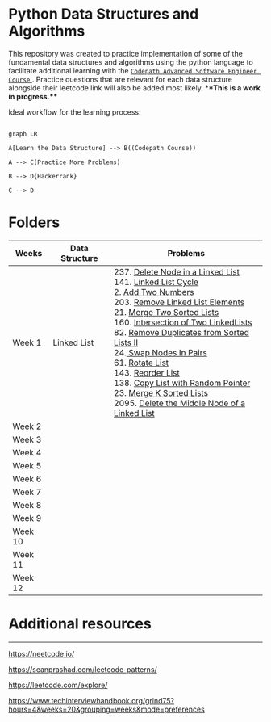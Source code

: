 # Python Data Structures and Algorithms

This repository was created to practice implementation of some of the fundamental data structures and algorithms using the python language to facilitate additional learning with the <a href="https://courses.codepath.org/courses/advanced_software_eng/unit/0#!overview">`Codepath Advanced Software Engineer Course` </a>. Practice questions that are relevant for each data structure alongside their leetcode link will also be added most likely. \***\*This is a work in progress.\*\***

Ideal workflow for the learning process:

```mermaid

graph LR

A[Learn the Data Structure] --> B((Codepath Course))

A --> C(Practice More Problems)

B --> D{Hackerrank}

C --> D

```

# Folders

| Weeks   | Data Structure | Problems                                                                                                                                                                                                                                                                                                                                                                                                                                                                                                                                                                                                                                                                                                                                                                                                                                                                                                                                                                                                                                                                                                                                                                                                                                                                                                                                                                                                                        |
| ------- | -------------- | ------------------------------------------------------------------------------------------------------------------------------------------------------------------------------------------------------------------------------------------------------------------------------------------------------------------------------------------------------------------------------------------------------------------------------------------------------------------------------------------------------------------------------------------------------------------------------------------------------------------------------------------------------------------------------------------------------------------------------------------------------------------------------------------------------------------------------------------------------------------------------------------------------------------------------------------------------------------------------------------------------------------------------------------------------------------------------------------------------------------------------------------------------------------------------------------------------------------------------------------------------------------------------------------------------------------------------------------------------------------------------------------------------------------------------- |
| Week 1  | Linked List    | 237. <a href="https://leetcode.com/problems/delete-node-in-a-linked-list/">Delete Node in a Linked List</a> <br> 141. <a href = "https://leetcode.com/problems/linked-list-cycle/"> Linked List Cycle </a> <br> 2. <a href="https://leetcode.com/problems/add-two-numbers/"> Add Two Numbers </a> <br> 203. <a href="https://leetcode.com/problems/remove-linked-list-elements/">Remove Linked List Elements</a><br> 21. <a href="https://leetcode.com/problems/merge-two-sorted-lists/">Merge Two Sorted Lists</a> <br> 160. <a href = "https://leetcode.com/problems/intersection-of-two-linked-lists/"> Intersection of Two LinkedLists </a> <br> 82. <a href="https://leetcode.com/problems/remove-duplicates-from-sorted-list-ii/"> Remove Duplicates from Sorted Lists II </a> <br> 24.<a href = "https://leetcode.com/problems/swap-nodes-in-pairs/"> Swap Nodes In Pairs</a> <br> 61. <a href = "https://leetcode.com/problems/rotate-list"> Rotate List </a> <br> 143. <a href = "https://leetcode.com/problems/reorder-list"> Reorder List </a> <br> 138. <a href = "https://leetcode.com/problems/copy-list-with-random-pointer"> Copy List with Random Pointer </a> <br> 23. <a href = "https://leetcode.com/problems/merge-k-sorted-lists/">Merge K Sorted Lists</a><br> 2095. <a href = "https://leetcode.com/problems/delete-the-middle-node-of-a-linked-list/">Delete the Middle Node of a Linked List</a></br> |
| Week 2  |                |                                                                                                                                                                                                                                                                                                                                                                                                                                                                                                                                                                                                                                                                                                                                                                                                                                                                                                                                                                                                                                                                                                                                                                                                                                                                                                                                                                                                                                 |
| Week 3  |                |                                                                                                                                                                                                                                                                                                                                                                                                                                                                                                                                                                                                                                                                                                                                                                                                                                                                                                                                                                                                                                                                                                                                                                                                                                                                                                                                                                                                                                 |
| Week 4  |                |                                                                                                                                                                                                                                                                                                                                                                                                                                                                                                                                                                                                                                                                                                                                                                                                                                                                                                                                                                                                                                                                                                                                                                                                                                                                                                                                                                                                                                 |
| Week 5  |                |                                                                                                                                                                                                                                                                                                                                                                                                                                                                                                                                                                                                                                                                                                                                                                                                                                                                                                                                                                                                                                                                                                                                                                                                                                                                                                                                                                                                                                 |
| Week 6  |                |                                                                                                                                                                                                                                                                                                                                                                                                                                                                                                                                                                                                                                                                                                                                                                                                                                                                                                                                                                                                                                                                                                                                                                                                                                                                                                                                                                                                                                 |
| Week 7  |                |                                                                                                                                                                                                                                                                                                                                                                                                                                                                                                                                                                                                                                                                                                                                                                                                                                                                                                                                                                                                                                                                                                                                                                                                                                                                                                                                                                                                                                 |
| Week 8  |                |                                                                                                                                                                                                                                                                                                                                                                                                                                                                                                                                                                                                                                                                                                                                                                                                                                                                                                                                                                                                                                                                                                                                                                                                                                                                                                                                                                                                                                 |
| Week 9  |                |                                                                                                                                                                                                                                                                                                                                                                                                                                                                                                                                                                                                                                                                                                                                                                                                                                                                                                                                                                                                                                                                                                                                                                                                                                                                                                                                                                                                                                 |
| Week 10 |                |                                                                                                                                                                                                                                                                                                                                                                                                                                                                                                                                                                                                                                                                                                                                                                                                                                                                                                                                                                                                                                                                                                                                                                                                                                                                                                                                                                                                                                 |
| Week 11 |                |                                                                                                                                                                                                                                                                                                                                                                                                                                                                                                                                                                                                                                                                                                                                                                                                                                                                                                                                                                                                                                                                                                                                                                                                                                                                                                                                                                                                                                 |
| Week 12 |                |                                                                                                                                                                                                                                                                                                                                                                                                                                                                                                                                                                                                                                                                                                                                                                                                                                                                                                                                                                                                                                                                                                                                                                                                                                                                                                                                                                                                                                 |

# Additional resources

---

https://neetcode.io/

https://seanprashad.com/leetcode-patterns/

https://leetcode.com/explore/

https://www.techinterviewhandbook.org/grind75?hours=4&weeks=20&grouping=weeks&mode=preferences
